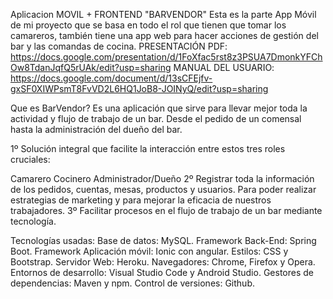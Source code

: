 Aplicacion MOVIL + FRONTEND "BARVENDOR"
Esta es la parte App Móvil de mi proyecto que se basa en todo el rol que tienen que tomar los camareros, también tiene una app web para hacer acciones de gestión del bar y las comandas de cocina.
PRESENTACIÓN PDF: https://docs.google.com/presentation/d/1FoXfac5rst8z3PSUA7DmonkYFChOw8TdanJqfQ5rUAk/edit?usp=sharing
MANUAL DEL USUARIO: https://docs.google.com/document/d/13sCFEjfv-gxSF0XIWPsmT8FvVD2L6HQ1JoB8-JOINyQ/edit?usp=sharing


Que es BarVendor? Es una aplicación que sirve para llevar mejor toda la actividad y flujo de trabajo de un bar. Desde el pedido de un comensal hasta la administración del dueño del bar.

1º Solución integral que facilite la interacción entre estos tres roles cruciales:

Camarero
Cocinero
Administrador/Dueño 2º Registrar toda la información de los pedidos, cuentas, mesas, productos y usuarios. Para poder realizar estrategias de marketing y para mejorar la eficacia de nuestros trabajadores. 3º Facilitar procesos en el flujo de trabajo de un bar mediante tecnología.

Tecnologías usadas: Base de datos: MySQL. Framework Back-End: Spring Boot. Framework Aplicación móvil: Ionic con angular. Estilos: CSS y Bootstrap. Servidor Web: Heroku. Navegadores: Chrome, Firefox y Opera. Entornos de desarrollo: Visual Studio Code y Android Studio. Gestores de dependencias: Maven y npm. Control de versiones: Github.
